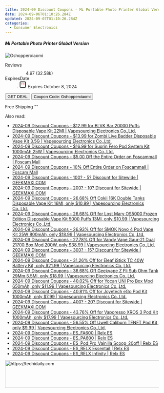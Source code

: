 ```yaml
---
title: 2024-09 Discount Coupons - Mi Portable Photo Printer Global Version | Gshopper
date: 2024-09-06T01:10:26.284Z
updated: 2024-09-07T01:10:26.284Z
categories:
  - Consumer Electronics
---
```



<div class="max-w-4xl mx-auto grid grid-cols-1 lg:max-w-5xl lg:gap-x-20 lg:grid-cols-2">
  <div class="relative p-3 col-start-1 row-start-1 flex flex-col-reverse rounded-lg bg-gradient-to-t from-black/75 via-black/0 sm:bg-none sm:row-start-2 sm:p-0 lg:row-start-1">
    <h5 class="mt-1 text-lg font-semibold text-white sm:text-slate-900 md:text-2xl dark:sm:text-white">Mi Portable Photo Printer Global Version</h5>
  </div>
  
  <div class="col-start-1 col-end-3 row-start-1 grid gap-4 sm:mb-6 sm:grid-cols-4 lg:col-start-2 lg:row-span-6 lg:row-end-6 lg:mb-0 lg:gap-6">
      <img src="&quot;&quot;" onClick="javascript:window.open(decodeURIComponent('%22https%3A%2F%2Fwww.shareasale.com%2Fu.cfm%3Fd%3D1118563%26m%3D97331%26u%3D4338022%22'), '_blank');void(0);" alt="Gshopperxiaomi" class="h-60 w-full rounded-lg object-cover sm:col-span-2 sm:h-52 lg:col-span-full" loading="lazy" />
    
  </div>
  <dl class="row-start-2 mt-4 flex items-center text-xs font-medium sm:row-start-3 sm:mt-1 md:mt-2.5 lg:row-start-2">
    <dt class="sr-only">Reviews</dt>
    <dd class="flex items-center text-indigo-600 dark:text-indigo-400">
      <svg width="24" height="24" fill="none" aria-hidden="true" class="mr-1 stroke-current dark:stroke-indigo-500">
        <path d="m12 5 2 5h5l-4 4 2.103 5L12 16l-5.103 3L9 14l-4-4h5l2-5Z" stroke-width="2" stroke-linecap="round" stroke-linejoin="round" />
      </svg>
      <span>4.97 <span class="font-normal text-slate-400">(32.58k)</span></span>
    </dd>
    <dt class="sr-only">ExpiresDate</dt>
    <dd class="flex items-center">
      <svg width="2" height="2" aria-hidden="true" fill="currentColor" class="mx-3 text-slate-300">
        <circle cx="1" cy="1" r="1" />
      </svg>
      <svg width="24" height="24" viewBox="0 0 24 24" fill="none" stroke="currentColor" stroke-width="2">
        <rect x="3" y="3" width="18" height="18" rx="2" fill="#fff" />
        <path d="M6 10L18 10" stroke="red" stroke-width="2" fill="none" />
        <path d="M10 6L10 18" stroke="#fff" stroke-width="2" fill="none" />
      </svg>
      Expires October 8, 2024    </dd>
  </dl>
  <div class="col-start-1 row-start-3 mt-4 self-center sm:col-start-2 sm:row-span-2 sm:row-start-2 sm:mt-0 lg:col-start-1 lg:row-start-3 lg:row-end-4 lg:mt-6">
    <button type="button" onClick="javascript:window.open(decodeURIComponent('%22https%3A%2F%2Fwww.shareasale.com%2Fu.cfm%3Fd%3D1118563%26m%3D97331%26u%3D4338022%22'), '_blank');void(0);" class="rounded-lg bg-red-600 px-3 py-2 text-sm font-medium leading-6 text-white">GET DEAL</button>
    <button type="button" onClick="javascript:window.open(decodeURIComponent('%22https%3A%2F%2Fwww.shareasale.com%2Fu.cfm%3Fd%3D1118563%26m%3D97331%26u%3D4338022%22'), '_blank');void(0);" class="border-dashed border-2 border-indigo-600 bg-green-100 text-sm leading-6 font-medium py-2 px-3 rounded-lg">Coupon Code: Gshopperxiaomi</button>
  </div>
  <p class="col-start-1 mt-4 text-sm leading-6 sm:col-span-2 lg:col-span-1 lg:row-start-4 lg:mt-6 dark:text-slate-400">
    Free Shipping 
""  </p>
</div>
<span class="atpl-alsoreadstyle">Also read:</span>
<div><ul>
<li><a href="https://coupons.techidaily.com/coupon-1110238-share-90958-sale/"><u>2024-09 Discount Coupons - $12.99 for BLVK Bar 20000 Puffs Disposable Vape Kit 22Ml | Vapesourcing Electronics Co.,Ltd.</u></a></li>
<li><a href="https://coupons.techidaily.com/coupon-1107473-share-90958-sale/"><u>2024-09 Discount Coupons - $13.99 for Zombi Live Badder Disposable Vape Kit 3.5G | Vapesourcing Electronics Co.,Ltd.</u></a></li>
<li><a href="https://coupons.techidaily.com/coupon-1107472-share-90958-sale/"><u>2024-09 Discount Coupons - $16.99 for Suorin Fero Pod System Kit 1000mAh 25W | Vapesourcing Electronics Co.,Ltd.</u></a></li>
<li><a href="https://coupons.techidaily.com/coupon-1107643-share-64118-sale/"><u>2024-09 Discount Coupons - $5.00 Off the Entire Order on Foscammall | Foscam Mall</u></a></li>
<li><a href="https://coupons.techidaily.com/coupon-1107642-share-64118-sale/"><u>2024-09 Discount Coupons - 10% Off Entire Order on Foscammall | Foscam Mall</u></a></li>
<li><a href="https://coupons.techidaily.com/coupon-761155-share-77450-sale/"><u>2024-09 Discount Coupons - 100? - 5? Discount for Sitewide | GEEKMAXI.COM</u></a></li>
<li><a href="https://coupons.techidaily.com/coupon-761156-share-77450-sale/"><u>2024-09 Discount Coupons - 200? - 10? Discount for Sitewide | GEEKMAXI.COM</u></a></li>
<li><a href="https://coupons.techidaily.com/coupon-1110209-share-90958-sale/"><u>2024-09 Discount Coupons - 26.68% Off Cokii 16K Double Tanks Disposable Vape Kit 16Ml, only $10.99 | Vapesourcing Electronics Co.,Ltd.</u></a></li>
<li><a href="https://coupons.techidaily.com/coupon-1045705-share-90958-sale/"><u>2024-09 Discount Coupons - 26.68% Off for Lost Mary OS5000 Frozen Edition Disposable Vape Kit 5000 Puffs 13Ml, only $10.99 | Vapesourcing Electronics Co.,Ltd.</u></a></li>
<li><a href="https://coupons.techidaily.com/coupon-773291-share-90958-sale/"><u>2024-09 Discount Coupons - 26.93% Off for SMOK Novo 4 Pod Vape Kit 25W 800mAh, only $18.99 | Vapesourcing Electronics Co.,Ltd.</u></a></li>
<li><a href="https://coupons.techidaily.com/coupon-727573-share-90958-sale/"><u>2024-09 Discount Coupons - 27.78% Off for Vandy Vape Gaur-21 Dual 21700 Box Mod 200W, only $38.99 | Vapesourcing Electronics Co.,Ltd.</u></a></li>
<li><a href="https://coupons.techidaily.com/coupon-643237-share-77450-sale/"><u>2024-09 Discount Coupons - 300? - 15? Discount for Sitewide | GEEKMAXI.COM</u></a></li>
<li><a href="https://coupons.techidaily.com/coupon-888885-share-90958-sale/"><u>2024-09 Discount Coupons - 31.26% Off for Eleaf iStick TC 40W Battery Kit, only $21.99 | Vapesourcing Electronics Co.,Ltd.</u></a></li>
<li><a href="https://coupons.techidaily.com/coupon-1058446-share-90958-sale/"><u>2024-09 Discount Coupons - 36.68% Off Geekvape Z Fli Sub Ohm Tank 29Mm 5.5Ml, only $18.99 | Vapesourcing Electronics Co.,Ltd.</u></a></li>
<li><a href="https://coupons.techidaily.com/coupon-814702-share-90958-sale/"><u>2024-09 Discount Coupons - 40.02% Off for Yocan UNI Pro Box Mod 650mAh, only $11.99 | Vapesourcing Electronics Co.,Ltd.</u></a></li>
<li><a href="https://coupons.techidaily.com/coupon-684532-share-90958-sale/"><u>2024-09 Discount Coupons - 40.81% Off for Joyetech eGo Pod Kit 1000mAh, only $7.99 | Vapesourcing Electronics Co.,Ltd.</u></a></li>
<li><a href="https://coupons.techidaily.com/coupon-643238-share-77450-sale/"><u>2024-09 Discount Coupons - 400? - 20? Discount for Sitewide | GEEKMAXI.COM</u></a></li>
<li><a href="https://coupons.techidaily.com/coupon-968632-share-90958-sale/"><u>2024-09 Discount Coupons - 43.76% Off for Vaporesso XROS 3 Pod Kit 1000mAh, only $17.99 | Vapesourcing Electronics Co.,Ltd.</u></a></li>
<li><a href="https://coupons.techidaily.com/coupon-982773-share-90958-sale/"><u>2024-09 Discount Coupons - 56.55% Off Uwell Caliburn TENET Pod Kit, only $9.99 | Vapesourcing Electronics Co.,Ltd.</u></a></li>
<li><a href="https://coupons.techidaily.com/coupon-1107209-share-92020-sale/"><u>2024-09 Discount Coupons - ES_FA600 | Relx ES</u></a></li>
<li><a href="https://coupons.techidaily.com/coupon-1107208-share-92020-sale/"><u>2024-09 Discount Coupons - ES_PA600 | Relx ES</u></a></li>
<li><a href="https://coupons.techidaily.com/coupon-1107207-share-92020-sale/"><u>2024-09 Discount Coupons - ES_Pod Pro_Vainilla Scoop_20off | Relx ES</u></a></li>
<li><a href="https://coupons.techidaily.com/coupon-1107210-share-92020-sale/"><u>2024-09 Discount Coupons - ES_RELX Essentail | Relx ES</u></a></li>
<li><a href="https://coupons.techidaily.com/coupon-1107211-share-92020-sale/"><u>2024-09 Discount Coupons - ES_RELX Infinity | Relx ES</u></a></li>
</ul></div>

<ins class="adsbygoogle"
      style="display:block"
      data-ad-client="ca-pub-7571918770474297"
      data-ad-slot="8358498916"
      data-ad-format="auto"
      data-full-width-responsive="true"></ins>
<!-- affiliate ads begin -->
<a href="https://ephamedtechinc.pxf.io/c/5597632/2136614/26400" target="_top" id="2136614">
  <img src="//a.impactradius-go.com/display-ad/26400-2136614" border="0" alt="https://techidaily.com" width="728" height="90"/>
</a>
<img height="0" width="0" src="https://ephamedtechinc.pxf.io/i/5597632/2136614/26400" style="position:absolute;visibility:hidden;" border="0" />
<!-- affiliate ads end -->